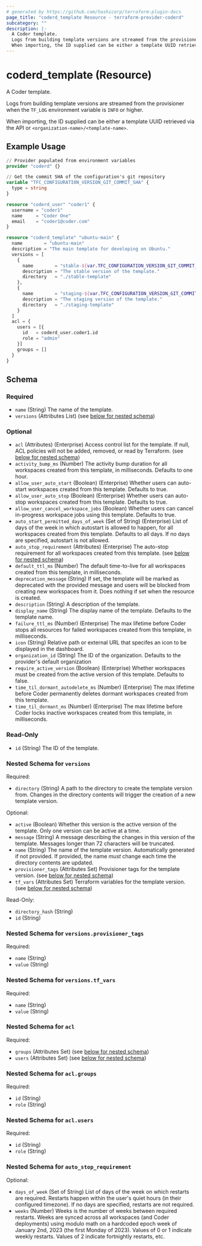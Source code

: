 ```yaml
---
# generated by https://github.com/hashicorp/terraform-plugin-docs
page_title: "coderd_template Resource - terraform-provider-coderd"
subcategory: ""
description: |-
  A Coder template.
  Logs from building template versions are streamed from the provisioner when the TF_LOG environment variable is INFO or higher.
  When importing, the ID supplied can be either a template UUID retrieved via the API or <organization-name>/<template-name>.
---
```


# coderd_template (Resource)

A Coder template.

Logs from building template versions are streamed from the provisioner when the `TF_LOG` environment variable is `INFO` or higher.

When importing, the ID supplied can be either a template UUID retrieved via the API or `<organization-name>/<template-name>`.

## Example Usage

```terraform
// Provider populated from environment variables
provider "coderd" {}

// Get the commit SHA of the configuration's git repository
variable "TFC_CONFIGURATION_VERSION_GIT_COMMIT_SHA" {
  type = string
}

resource "coderd_user" "coder1" {
  username = "coder1"
  name     = "Coder One"
  email    = "coder1@coder.com"
}

resource "coderd_template" "ubuntu-main" {
  name        = "ubuntu-main"
  description = "The main template for developing on Ubuntu."
  versions = [
    {
      name        = "stable-${var.TFC_CONFIGURATION_VERSION_GIT_COMMIT_SHA}"
      description = "The stable version of the template."
      directory   = "./stable-template"
    },
    {
      name        = "staging-${var.TFC_CONFIGURATION_VERSION_GIT_COMMIT_SHA}"
      description = "The staging version of the template."
      directory   = "./staging-template"
    }
  ]
  acl = {
    users = [{
      id   = coderd_user.coder1.id
      role = "admin"
    }]
    groups = []
  }
}
```

<!-- schema generated by tfplugindocs -->
## Schema

### Required

- `name` (String) The name of the template.
- `versions` (Attributes List) (see [below for nested schema](#nestedatt--versions))

### Optional

- `acl` (Attributes) (Enterprise) Access control list for the template. If null, ACL policies will not be added, removed, or read by Terraform. (see [below for nested schema](#nestedatt--acl))
- `activity_bump_ms` (Number) The activity bump duration for all workspaces created from this template, in milliseconds. Defaults to one hour.
- `allow_user_auto_start` (Boolean) (Enterprise) Whether users can auto-start workspaces created from this template. Defaults to true.
- `allow_user_auto_stop` (Boolean) (Enterprise) Whether users can auto-stop workspaces created from this template. Defaults to true.
- `allow_user_cancel_workspace_jobs` (Boolean) Whether users can cancel in-progress workspace jobs using this template. Defaults to true.
- `auto_start_permitted_days_of_week` (Set of String) (Enterprise) List of days of the week in which autostart is allowed to happen, for all workspaces created from this template. Defaults to all days. If no days are specified, autostart is not allowed.
- `auto_stop_requirement` (Attributes) (Enterprise) The auto-stop requirement for all workspaces created from this template. (see [below for nested schema](#nestedatt--auto_stop_requirement))
- `default_ttl_ms` (Number) The default time-to-live for all workspaces created from this template, in milliseconds.
- `deprecation_message` (String) If set, the template will be marked as deprecated with the provided message and users will be blocked from creating new workspaces from it. Does nothing if set when the resource is created.
- `description` (String) A description of the template.
- `display_name` (String) The display name of the template. Defaults to the template name.
- `failure_ttl_ms` (Number) (Enterprise) The max lifetime before Coder stops all resources for failed workspaces created from this template, in milliseconds.
- `icon` (String) Relative path or external URL that specifes an icon to be displayed in the dashboard.
- `organization_id` (String) The ID of the organization. Defaults to the provider's default organization
- `require_active_version` (Boolean) (Enterprise) Whether workspaces must be created from the active version of this template. Defaults to false.
- `time_til_dormant_autodelete_ms` (Number) (Enterprise) The max lifetime before Coder permanently deletes dormant workspaces created from this template.
- `time_til_dormant_ms` (Number) (Enterprise) The max lifetime before Coder locks inactive workspaces created from this template, in milliseconds.

### Read-Only

- `id` (String) The ID of the template.

<a id="nestedatt--versions"></a>
### Nested Schema for `versions`

Required:

- `directory` (String) A path to the directory to create the template version from. Changes in the directory contents will trigger the creation of a new template version.

Optional:

- `active` (Boolean) Whether this version is the active version of the template. Only one version can be active at a time.
- `message` (String) A message describing the changes in this version of the template. Messages longer than 72 characters will be truncated.
- `name` (String) The name of the template version. Automatically generated if not provided. If provided, the name *must* change each time the directory contents are updated.
- `provisioner_tags` (Attributes Set) Provisioner tags for the template version. (see [below for nested schema](#nestedatt--versions--provisioner_tags))
- `tf_vars` (Attributes Set) Terraform variables for the template version. (see [below for nested schema](#nestedatt--versions--tf_vars))

Read-Only:

- `directory_hash` (String)
- `id` (String)

<a id="nestedatt--versions--provisioner_tags"></a>
### Nested Schema for `versions.provisioner_tags`

Required:

- `name` (String)
- `value` (String)


<a id="nestedatt--versions--tf_vars"></a>
### Nested Schema for `versions.tf_vars`

Required:

- `name` (String)
- `value` (String)



<a id="nestedatt--acl"></a>
### Nested Schema for `acl`

Required:

- `groups` (Attributes Set) (see [below for nested schema](#nestedatt--acl--groups))
- `users` (Attributes Set) (see [below for nested schema](#nestedatt--acl--users))

<a id="nestedatt--acl--groups"></a>
### Nested Schema for `acl.groups`

Required:

- `id` (String)
- `role` (String)


<a id="nestedatt--acl--users"></a>
### Nested Schema for `acl.users`

Required:

- `id` (String)
- `role` (String)



<a id="nestedatt--auto_stop_requirement"></a>
### Nested Schema for `auto_stop_requirement`

Optional:

- `days_of_week` (Set of String) List of days of the week on which restarts are required. Restarts happen within the user's quiet hours (in their configured timezone). If no days are specified, restarts are not required.
- `weeks` (Number) Weeks is the number of weeks between required restarts. Weeks are synced across all workspaces (and Coder deployments) using modulo math on a hardcoded epoch week of January 2nd, 2023 (the first Monday of 2023). Values of 0 or 1 indicate weekly restarts. Values of 2 indicate fortnightly restarts, etc.
